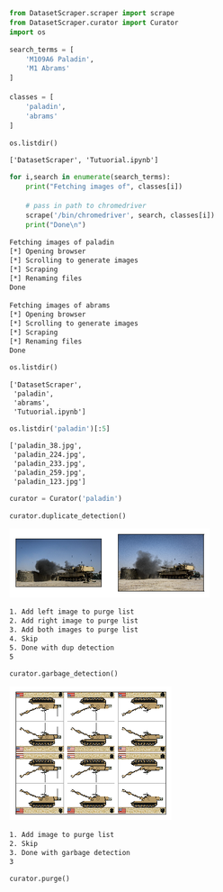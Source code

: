 

```python
from DatasetScraper.scraper import scrape
from DatasetScraper.curator import Curator
import os
```


```python
search_terms = [
    'M109A6 Paladin',
    'M1 Abrams'
]

classes = [
    'paladin',
    'abrams'
]
```


```python
os.listdir()
```




    ['DatasetScraper', 'Tutuorial.ipynb']




```python
for i,search in enumerate(search_terms):
    print("Fetching images of", classes[i])
    
    # pass in path to chromedriver
    scrape('/bin/chromedriver', search, classes[i])
    print("Done\n")
```

    Fetching images of paladin
    [*] Opening browser
    [*] Scrolling to generate images
    [*] Scraping
    [*] Renaming files
    Done
    
    Fetching images of abrams
    [*] Opening browser
    [*] Scrolling to generate images
    [*] Scraping
    [*] Renaming files
    Done
    



```python
os.listdir()
```




    ['DatasetScraper',
     'paladin',
     'abrams',
     'Tutuorial.ipynb']




```python
os.listdir('paladin')[:5]
```




    ['paladin_38.jpg',
     'paladin_224.jpg',
     'paladin_233.jpg',
     'paladin_259.jpg',
     'paladin_123.jpg']




```python
curator = Curator('paladin')
```


```python
curator.duplicate_detection()
```


![png](output/output_7_0.png)


    1. Add left image to purge list
    2. Add right image to purge list
    3. Add both images to purge list
    4. Skip
    5. Done with dup detection
    5



```python
curator.garbage_detection()
```


![png](output/output_8_0.png)


    1. Add image to purge list
    2. Skip
    3. Done with garbage detection
    3



```python
curator.purge()
```


```python

```
